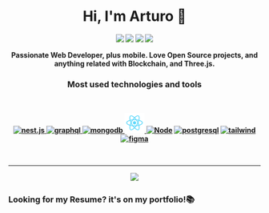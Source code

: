 <p>
  <h1 align="center"><b>Hi, I'm Arturo 🚀</h1>
</p>

<p align="center">
  <a href="https://mail.google.com/mail/u/0/?fs=1&to=ArturoM.Ducasse@gmail.com&su=Job-related&tf=cm"><img src="https://img.shields.io/badge/Gmail-D14836.svg?style=for-the-badge&logo=GMail&logoColor=white"/></a>
  <a href="https://www.linkedin.com/in/arturoducasse/"><img src="https://img.shields.io/badge/linkedin-0077B5.svg?style=for-the-badge&logo=linkedin&logoColor=white"/></a>
  <a href="https://twitter.com/ArturoDucasse"><img src="https://img.shields.io/badge/Twitter-1DA1F2.svg?style=for-the-badge&logo=twitter&logoColor=white"/></a> 
  <a href="https://arturoducasse.dev/"><img src="https://img.shields.io/badge/Portfolio-F7347A.svg?style=for-the-badge&logo=book&logoColor=white"/></a>
 </p>

<p align='center'> Passionate Web Developer, plus mobile. Love Open Source projects, and anything related with Blockchain, and Three.js.</p>


<h3 align="center"> Most used technologies and tools</h3>
</p>
<br />
<p align="center">
<a href="https://nestjs.com/" target="_blank"> <img src="https://docs.nestjs.com/assets/logo-small.svg" alt="nest.js" width="40" height="40"/> </a>
<a href="https://graphql.org/" target="_blank"> <img src="https://upload.wikimedia.org/wikipedia/commons/thumb/1/17/GraphQL_Logo.svg/1200px-GraphQL_Logo.svg.png" alt="graphql" width="40" height="40"/> </a>
<a href="https://www.mongodb.com/" target="_blank"> <img src="https://lineadecodigo.com/wp-content/uploads/2014/04/mongodb.png" alt="mongodb" width="40" height="40"/> </a>
<a href="https://reactjs.org/" target="_blank"> <img src="https://raw.githubusercontent.com/github/explore/80688e429a7d4ef2fca1e82350fe8e3517d3494d/topics/react/react.png" alt="react" width="40" height="40"/> </a>
<!--<a href="https://nextjs.org/" target="_blank"> <img src="https://github.com/YuriDevAT/YuriDevAT/blob/main/nextjs.png" alt="nextjs" width="40" height="40"/> </a>-->
<a href='https://nodejs.org/en/' ><img alt="Node" width="40px" src="https://bachasoftware.com/wp-content/uploads/elementor/thumbs/nodejslogo-p3zvdhaajh0bxurlgqp1gszveuzuf58gd4auf7uve8.png" /></a>
 <a href='https://www.postgresql.org/'><img alt="postgresql" width="40px" src="https://upload.wikimedia.org/wikipedia/commons/thumb/2/29/Postgresql_elephant.svg/1200px-Postgresql_elephant.svg.png" /></a>
<a href="https://www.docker.com/" target="_blank"> <img src="https://seeklogo.com/images/D/docker-logo-CF97D0124B-seeklogo.com.png" alt="tailwind" width="40" height="40"/> </a>  
<a href="https://docs.soliditylang.org/en/v0.8.9/" target="_blank"> <img src="https://pbs.twimg.com/profile_images/1240311693177167892/-5a2yoQp.jpg" alt="figma" width="40" height="40"/> </a>
   </p>
<br />

---

<p align='center'>
<img src="https://github-readme-stats.vercel.app/api?username=ArturoDucasse&theme=radical&show_icons=true" width="450"/> </br>
</p>


### Looking for my Resume? it's on my portfolio!📚
